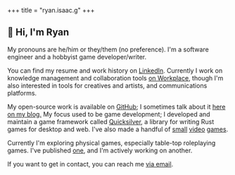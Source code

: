 +++
title = "ryan.isaac.g"
+++

## 👋 Hi, I'm Ryan

My pronouns are he/him or they/them (no preference).
I'm a software engineer and a hobbyist game developer/writer.

You can find my resume and work history on [LinkedIn](https://linkedin.com/in/ryanisaacg). Currently I work on knowledge management and collaboration tools [on Workplace](https://www.workplace.com/), though I'm also interested in tools for creatives and artists, and communications platforms.

My open-source work is available on [GitHub](https://github.com/ryanisaacg/);
I sometimes talk about it [here on my blog.](posts/) My focus used to be game development; I developed and maintain a game framework called [Quicksilver](https://github.com/ryanisaacg/quicksilver), a library for writing Rust games for desktop and web. I've also made a handful of [small](https://github.com/ryanisaacg/rebound) [video](https://github.com/ryanisaacg/hellevator) [games](https://github.com/ryanisaacg/interplanet).

Currently I'm exploring physical games, especially table-top roleplaying games. I've published [one](https://ryanisaacg.itch.io/on-the-wrong-side-of-infinity), and I'm actively working on another.

If you want to get in contact, you can reach me [via email](mailto:ryan@ryanisaacg.com).

<!-- Blog posts go here -->
